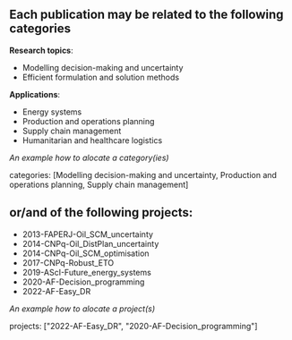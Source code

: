 ## Each publication may be related to the following **categories**

**Research topics**: 
- Modelling decision-making and uncertainty
- Efficient formulation and solution methods

**Applications**: 
- Energy systems
- Production and operations planning
- Supply chain management
- Humanitarian and healthcare logistics

*An example how to alocate a category(ies)*

categories: [Modelling decision-making and uncertainty, Production and operations planning, Supply chain management]

## or/and of the following **projects**:
- 2013-FAPERJ-Oil_SCM_uncertainty
- 2014-CNPq-Oil_DistPlan_uncertainty
- 2014-CNPq-Oil_SCM_optimisation
- 2017-CNPq-Robust_ETO
- 2019-AScI-Future_energy_systems
- 2020-AF-Decision_programming
- 2022-AF-Easy_DR

*An example how to alocate a project(s)*

projects: ["2022-AF-Easy_DR", "2020-AF-Decision_programming"]


